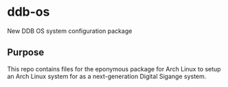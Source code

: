 # ddb-os
New DDB OS system configuration package

## Purpose
This repo contains files for the eponymous package for Arch Linux to setup an Arch Linux system for as a next-generation Digital Sigange system.
